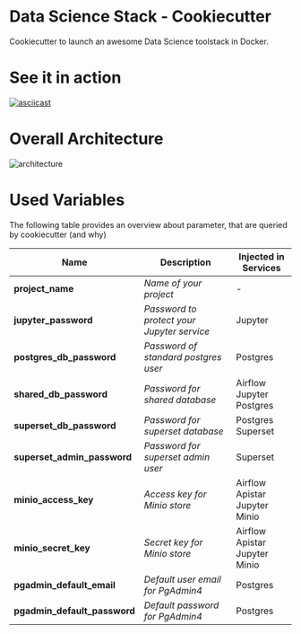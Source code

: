 # Data Science Stack - Cookiecutter
Cookiecutter to launch an awesome Data Science toolstack in Docker.

# See it in action
[![asciicast](https://asciinema.org/a/CcZ9duIdP0pBfZWxw5Nt1tFVZ.png)](https://asciinema.org/a/CcZ9duIdP0pBfZWxw5Nt1tFVZ)

# Overall Architecture
![architecture](./architecture.png)

# Used Variables
The following table provides an overview about parameter, that are queried by cookiecutter (and why)

| Name | Description | Injected in Services |
| --- | --- | --- | 
| **project_name** | *Name of your project* | - |
| **jupyter_password** | *Password to protect your Jupyter service* | Jupyter |
| **postgres_db_password** | *Password of standard postgres user* | Postgres |
| **shared_db_password** | *Password for shared database* | Airflow<br>Jupyter<br>Postgres |
| **superset_db_password** | *Password for superset database* | Postgres<br>Superset |
| **superset_admin_password** | *Password for superset admin user* | Superset |
| **minio_access_key** | *Access key for Minio store* | Airflow<br>Apistar<br>Jupyter<br>Minio |
| **minio_secret_key** | *Secret key for Minio store* | Airflow<br>Apistar<br>Jupyter<br>Minio |
| **pgadmin_default_email** | *Default user email for PgAdmin4* | Postgres |
| **pgadmin_default_password** | *Default password for PgAdmin4* | Postgres |
